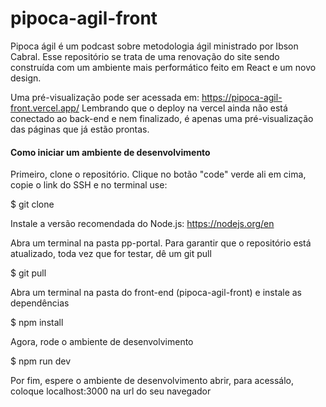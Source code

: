 # pipoca-agil-front

Pipoca ágil é um podcast sobre metodologia ágil ministrado por Ibson Cabral.
Esse repositório se trata de uma renovação do site sendo construída com um ambiente mais performático feito em React e um novo design.

Uma pré-visualização pode ser acessada em: https://pipoca-agil-front.vercel.app/
Lembrando que o deploy na vercel ainda não está conectado ao back-end e nem finalizado, é apenas uma pré-visualização das páginas que já estão prontas.

#### Como iniciar um ambiente de desenvolvimento

Primeiro, clone o repositório. Clique no botão "code" verde ali em cima, copie o link do SSH e no terminal use:

$ git clone

Instale a versão recomendada do Node.js: https://nodejs.org/en

Abra um terminal na pasta pp-portal. Para garantir que o repositório está atualizado, toda vez que for testar, dê um git pull

$ git pull

Abra um terminal na pasta do front-end (pipoca-agil-front) e instale as dependências

$ npm install

Agora, rode o ambiente de desenvolvimento

$ npm run dev

Por fim, espere o ambiente de desenvolvimento abrir, para acessálo, coloque localhost:3000 na url do seu navegador


